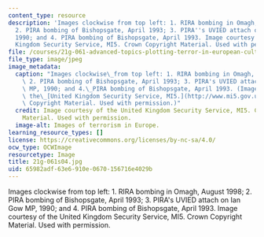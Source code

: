 ```yaml
---
content_type: resource
description: 'Images clockwise from top left: 1. RIRA bombing in Omagh, August 1998;
  2. PIRA bombing of Bishopsgate, April 1993; 3. PIRA''s UVIED attach on Ian Gow MP,
  1990; and 4. PIRA bombing of Bishopsgate, April 1993. Image courtesy of the United
  Kingdom Security Service, MI5. Crown Copyright Material. Used with permission.'
file: /courses/21g-061-advanced-topics-plotting-terror-in-european-culture-spring-2004/65982adf63e6910e0670156716e4029b_21g-061s04.jpg
file_type: image/jpeg
image_metadata:
  caption: "Images clockwise\_from top left: 1. RIRA bombing in Omagh, August 1998;\
    \ 2. PIRA bombing of Bishopsgate, April 1993; 3. PIRA's UVIED attach on Ian Gow\
    \ MP, 1990; and 4.\_PIRA bombing of Bishopsgate, April 1993. (Image courtesy of\
    \ the\_[United Kingdom Security Service, MI5.](http://www.mi5.gov.uk/)) (Crown\
    \ Copyright Material. Used with permission.)"
  credit: Image courtesy of the United Kingdom Security Service, MI5. Crown Copyright
    Material. Used with permission.
  image-alt: Images of terrorism in Europe.
learning_resource_types: []
license: https://creativecommons.org/licenses/by-nc-sa/4.0/
ocw_type: OCWImage
resourcetype: Image
title: 21g-061s04.jpg
uid: 65982adf-63e6-910e-0670-156716e4029b
---
```

Images clockwise from top left: 1. RIRA bombing in Omagh, August 1998; 2. PIRA bombing of Bishopsgate, April 1993; 3. PIRA's UVIED attach on Ian Gow MP, 1990; and 4. PIRA bombing of Bishopsgate, April 1993. Image courtesy of the United Kingdom Security Service, MI5. Crown Copyright Material. Used with permission.